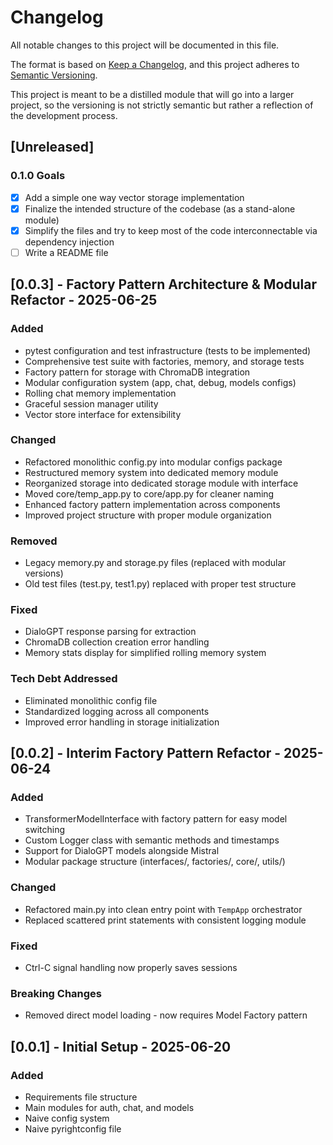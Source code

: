 # Changelog

All notable changes to this project will be documented in this file.

The format is based on [Keep a Changelog](https://keepachangelog.com/en/1.1.0/),
and this project adheres to [Semantic Versioning](https://semver.org/spec/v2.0.0.html).

This project is meant to be a distilled module that will go into a larger project, so the
versioning is not strictly semantic but rather a reflection of the development process.

## [Unreleased]

### 0.1.0 Goals
- [X] Add a simple one way vector storage implementation
- [X] Finalize the intended structure of the codebase (as a stand-alone module)
- [X] Simplify the files and try to keep most of the code interconnectable via dependency injection
- [ ] Write a README file

## [0.0.3] - Factory Pattern Architecture & Modular Refactor - 2025-06-25

### Added
- pytest configuration and test infrastructure (tests to be implemented)
- Comprehensive test suite with factories, memory, and storage tests
- Factory pattern for storage with ChromaDB integration
- Modular configuration system (app, chat, debug, models configs)
- Rolling chat memory implementation
- Graceful session manager utility
- Vector store interface for extensibility

### Changed
- Refactored monolithic config.py into modular configs package
- Restructured memory system into dedicated memory module
- Reorganized storage into dedicated storage module with interface
- Moved core/temp_app.py to core/app.py for cleaner naming
- Enhanced factory pattern implementation across components
- Improved project structure with proper module organization

### Removed
- Legacy memory.py and storage.py files (replaced with modular versions)
- Old test files (test.py, test1.py) replaced with proper test structure

### Fixed
- DialoGPT response parsing for extraction
- ChromaDB collection creation error handling
- Memory stats display for simplified rolling memory system

### Tech Debt Addressed
- Eliminated monolithic config file
- Standardized logging across all components
- Improved error handling in storage initialization

## [0.0.2] - Interim Factory Pattern Refactor - 2025-06-24

### Added
- TransformerModelInterface with factory pattern for easy model switching
- Custom Logger class with semantic methods and timestamps
- Support for DialoGPT models alongside Mistral
- Modular package structure (interfaces/, factories/, core/, utils/)

### Changed
- Refactored main.py into clean entry point with `TempApp` orchestrator
- Replaced scattered print statements with consistent logging module

### Fixed
- Ctrl-C signal handling now properly saves sessions

### Breaking Changes
- Removed direct model loading - now requires Model Factory pattern

## [0.0.1] - Initial Setup - 2025-06-20

### Added
- Requirements file structure
- Main modules for auth, chat, and models
- Naive config system
- Naive pyrightconfig file
